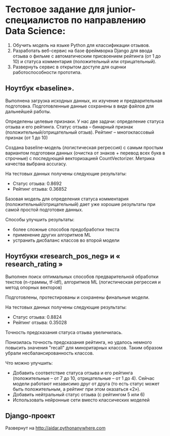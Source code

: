 # Тестовое задание для junior-специалистов по направлению Data Science:
1. Обучить модель на языке Python для классификации отзывов.
2. Разработать веб-сервис на базе фреймворка Django для ввода отзыва о фильме с автоматическим
присвоением рейтинга (от 1 до 10) и статуса комментария (положительный или отрицательный).
3. Развернуть сервис в открытом доступе для оценки работоспособности прототипа.

## Ноутбук «baseline».
Выполнена загрузка исходных данных, их изучение и предварительная подготовка. Подготовленные данные сохранены в виде файлов для дальнейшей работы.

Определены целевые признаки. У нас две задачи: определение статуса отзыва и его рейтинга.  Статус отзыва – бинарный признак (положительный/отрицательный отзыв). Рейтинг – многоклассовый признак (от 1 до 10)

Создана baseline-модель (логистическая регрессия) с самым простым вариантом подготовки данных (очистка от знаков + перевод всех букв в строчные) с последующей векторизацией CountVectorizer. Метрика качества выбрана accuracy.

На тестовых данных получены следующие результаты:

- Статус отзыва: 0.8692
- Рейтинг отзыва: 0.36852

Базовая модель для определения статуса комментария (положительный/отрицательный) дает уже хорошие результаты при самой простой подготовке данных.

Способы улучшить результаты: 

- более сложные способов предобработки текста
- применение других алгоритмов ML
-	устранить дисбаланс классов во второй модели
  
## Ноутбуки «research_pos_neg» и « research_rating »
Выполнен поиск оптимальных способов предварительной обработки текстов (n-граммы, tf-idf), алгоритмов ML (логистическая регрессия и метод опорных векторов) 

Подготовлены, протестированы и сохранены финальные модели.

На тестовых данных получены следующие результаты:
- Статус отзыва: 0.8824
- Рейтинг отзыва: 0.35028
 
Точность предсказания статуса отзыва увеличилась.

Понизилась точность предсказания рейтинга, но удалось немного повысить значения "recall" для миноритарных классов. Таким образом убрали несбалансированность классов.

Что можно улучшить:
- Добавить соответствие статуса отзыва и его рейтинга (положительные – от 7 до 10, отрицательные – от 1 до 4). Сейчас модели работают независимо друг от друга (то есть статус может быть положительным, а рейтинг при этом оказаться «2»). 
-	Добавить нейтральный статус отзыва (с рейтингом 5 или 6)
-	Использовать нейронные сети вместо классических моделей

## Django-проект
Развернут на http://aidar.pythonanywhere.com
